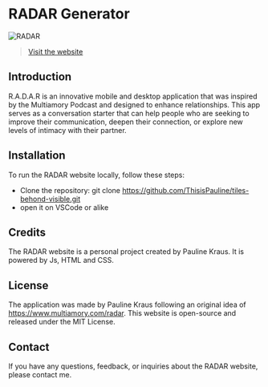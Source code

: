 # RADAR Generator

![RADAR](https://i.imgur.com/L4wWiNc.jpg)

> <a href="nimble-swan-449826.netlify.app/#">Visit the website</a>

## Introduction
R.A.D.A.R is an innovative mobile and desktop application that was inspired by the Multiamory Podcast and designed to enhance relationships. This app serves as a conversation starter that can help people who are seeking to improve their communication, deepen their connection, or explore new levels of intimacy with their partner.

## Installation
To run the RADAR website locally, follow these steps:
 - Clone the repository: git clone https://github.com/ThisisPauline/tiles-behond-visible.git
 - open it on VSCode or alike

## Credits
The RADAR website is a personal project created by Pauline Kraus. It is powered by Js, HTML and CSS.

## License
The application was made by Pauline Kraus following an original idea of https://www.multiamory.com/radar. This website is open-source and released under the MIT License. 

## Contact
If you have any questions, feedback, or inquiries about the RADAR website, please contact me.
